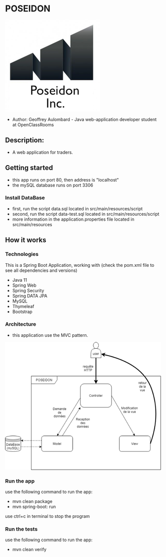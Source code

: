# POSEIDON
![poseidon logo](resources/15716625873741_image1.png)
- Author: Geoffrey Aulombard - Java web-application developer student at OpenClassRooms
## Description:

- A web application for traders.

## Getting started

- this app runs on port 80, then address is "localhost"
- the mySQL database runs on port 3306

### Install DataBase
- first, run the script data.sql located in src/main/resources/script
- second, run the script data-test.sql located in src/main/resources/script
- more information in the application.properties file located in src/main/resources

## How it works
### Technologies

This is a Spring Boot Application, working with (check the pom.xml file to see all dependencies and versions)

- Java 11
- Spring Web
- Spring Security
- Spring DATA JPA
- MySQL
- Thymeleaf
- Bootstrap

### Architecture

- this application use the MVC pattern.

![pattern](resources/Oc_P7_Poseidon.png)

### Run the app

use the following command to run the app:
- mvn clean package
- mvn spring-boot: run

use ctrl+c in terminal to stop the program

### Run the tests

use the following command to run the app:
- mvn clean verify